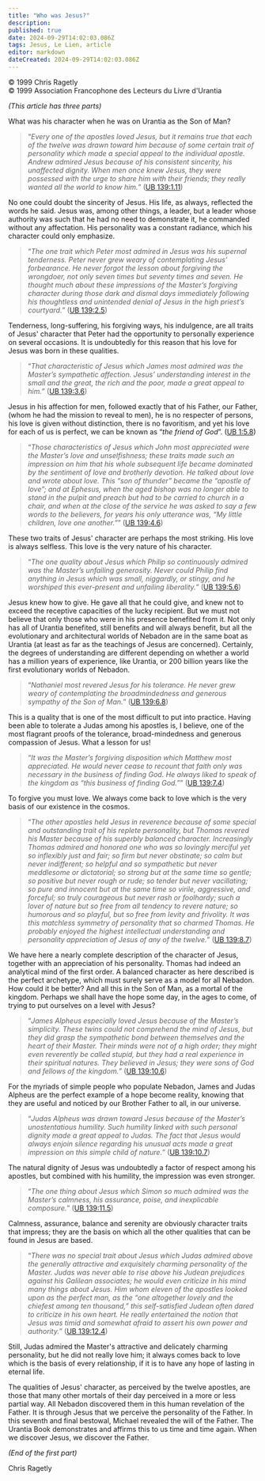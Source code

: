 ```yaml
---
title: "Who was Jesus?"
description: 
published: true
date: 2024-09-29T14:02:03.086Z
tags: Jesus, Le Lien, article
editor: markdown
dateCreated: 2024-09-29T14:02:03.086Z
---
```


<p class="v-card v-sheet theme--light gray lighten-3 px-2">© 1999 Chris Ragetly<br>© 1999 Association Francophone des Lecteurs du Livre d'Urantia</p>


_(This article has three parts)_

What was his character when he was on Urantia as the Son of Man?

> “_Every one of the apostles loved Jesus, but it remains true that each of the twelve was drawn toward him because of some certain trait of personality which made a special appeal to the individual apostle. Andrew admired Jesus because of his consistent sincerity, his unaffected dignity. When men once knew Jesus, they were possessed with the urge to share him with their friends; they really wanted all the world to know him._” ([UB 139:1.11](/en/The_Urantia_Book/139#p1_11))

No one could doubt the sincerity of Jesus. His life, as always, reflected the words he said. Jesus was, among other things, a leader, but a leader whose authority was such that he had no need to demonstrate it, he commanded without any affectation. His personality was a constant radiance, which his character could only emphasize.

> “_The one trait which Peter most admired in Jesus was his supernal tenderness. Peter never grew weary of contemplating Jesus’ forbearance. He never forgot the lesson about forgiving the wrongdoer, not only seven times but seventy times and seven. He thought much about these impressions of the Master’s forgiving character during those dark and dismal days immediately following his thoughtless and unintended denial of Jesus in the high priest’s courtyard._” ([UB 139:2.5](/en/The_Urantia_Book/139#p2_5))

Tenderness, long-suffering, his forgiving ways, his indulgence, are all traits of Jesus' character that Peter had the opportunity to personally experience on several occasions. It is undoubtedly for this reason that his love for Jesus was born in these qualities.

> “_That characteristic of Jesus which James most admired was the Master’s sympathetic affection. Jesus’ understanding interest in the small and the great, the rich and the poor, made a great appeal to him._” ([UB 139:3.6](/en/The_Urantia_Book/139#p3_6))

Jesus in his affection for men, followed exactly that of his Father, our Father, (whom he had the mission to reveal to men), he is no respecter of persons, his love is given without distinction, there is no favoritism, and yet his love for each of us is perfect, we can be known as “_the friend of God_”. ([UB 1:5.8](/en/The_Urantia_Book/1#p5_8))

> “_Those characteristics of Jesus which John most appreciated were the Master’s love and unselfishness; these traits made such an impression on him that his whole subsequent life became dominated by the sentiment of love and brotherly devotion. He talked about love and wrote about love. This “son of thunder” became the “apostle of love”; and at Ephesus, when the aged bishop was no longer able to stand in the pulpit and preach but had to be carried to church in a chair, and when at the close of the service he was asked to say a few words to the believers, for years his only utterance was, “My little children, love one another.”_” ([UB 139:4.6](/en/The_Urantia_Book/139#p4_6))

These two traits of Jesus' character are perhaps the most striking. His love is always selfless. This love is the very nature of his character.

> “_The one quality about Jesus which Philip so continuously admired was the Master’s unfailing generosity. Never could Philip find anything in Jesus which was small, niggardly, or stingy, and he worshiped this ever-present and unfailing liberality._” ([UB 139:5.6](/en/The_Urantia_Book/139#p5_6))

Jesus knew how to give. He gave all that he could give, and knew not to exceed the receptive capacities of the lucky recipient. But we must not believe that only those who were in his presence benefited from it. Not only has all of Urantia benefited, still benefits and will always benefit, but all the evolutionary and architectural worlds of Nebadon are in the same boat as Urantia (at least as far as the teachings of Jesus are concerned). Certainly, the degrees of understanding are different depending on whether a world has a million years of experience, like Urantia, or 200 billion years like the first evolutionary worlds of Nebadon.

> “_Nathaniel most revered Jesus for his tolerance. He never grew weary of contemplating the broadmindedness and generous sympathy of the Son of Man._” ([UB 139:6.8](/en/The_Urantia_Book/139#p6_8))

This is a quality that is one of the most difficult to put into practice. Having been able to tolerate a Judas among his apostles is, I believe, one of the most flagrant proofs of the tolerance, broad-mindedness and generous compassion of Jesus. What a lesson for us!

> “_It was the Master’s forgiving disposition which Matthew most appreciated. He would never cease to recount that faith only was necessary in the business of finding God. He always liked to speak of the kingdom as “this business of finding God.”_” ([UB 139:7.4](/en/The_Urantia_Book/139#p7_4))

To forgive you must love. We always come back to love which is the very basis of our existence in the cosmos.

> “_The other apostles held Jesus in reverence because of some special and outstanding trait of his replete personality, but Thomas revered his Master because of his superbly balanced character. Increasingly Thomas admired and honored one who was so lovingly merciful yet so inflexibly just and fair; so firm but never obstinate; so calm but never indifferent; so helpful and so sympathetic but never meddlesome or dictatorial; so strong but at the same time so gentle; so positive but never rough or rude; so tender but never vacillating; so pure and innocent but at the same time so virile, aggressive, and forceful; so truly courageous but never rash or foolhardy; such a lover of nature but so free from all tendency to revere nature; so humorous and so playful, but so free from levity and frivolity. It was this matchless symmetry of personality that so charmed Thomas. He probably enjoyed the highest intellectual understanding and personality appreciation of Jesus of any of the twelve._” ([UB 139:8.7](/en/The_Urantia_Book/139#p8_7))

We have here a nearly complete description of the character of Jesus, together with an appreciation of his personality. Thomas had indeed an analytical mind of the first order. A balanced character as here described is the perfect archetype, which must surely serve as a model for all Nebadon. How could it be better? And all this in the Son of Man, as a mortal of the kingdom. Perhaps we shall have the hope some day, in the ages to come, of trying to put ourselves on a level with Jesus?

> “_James Alpheus especially loved Jesus because of the Master’s simplicity. These twins could not comprehend the mind of Jesus, but they did grasp the sympathetic bond between themselves and the heart of their Master. Their minds were not of a high order; they might even reverently be called stupid, but they had a real experience in their spiritual natures. They believed in Jesus; they were sons of God and fellows of the kingdom._” ([UB 139:10.6](/en/The_Urantia_Book/139#p10_6))

For the myriads of simple people who populate Nebadon, James and Judas Alpheus are the perfect example of a hope become reality, knowing that they are useful and noticed by our Brother Father to all, in our universe.

> “_Judas Alpheus was drawn toward Jesus because of the Master’s unostentatious humility. Such humility linked with such personal dignity made a great appeal to Judas. The fact that Jesus would always enjoin silence regarding his unusual acts made a great impression on this simple child of nature._” ([UB 139:10.7](/en/The_Urantia_Book/139#p10_7))

The natural dignity of Jesus was undoubtedly a factor of respect among his apostles, but combined with his humility, the impression was even stronger.

> “_The one thing about Jesus which Simon so much admired was the Master’s calmness, his assurance, poise, and inexplicable composure._” ([UB 139:11.5](/en/The_Urantia_Book/139#p11_5))

Calmness, assurance, balance and serenity are obviously character traits that impress; they are the basis on which all the other qualities that can be found in Jesus are based.

> “_There was no special trait about Jesus which Judas admired above the generally attractive and exquisitely charming personality of the Master. Judas was never able to rise above his Judean prejudices against his Galilean associates; he would even criticize in his mind many things about Jesus. Him whom eleven of the apostles looked upon as the perfect man, as the “one altogether lovely and the chiefest among ten thousand,” this self-satisfied Judean often dared to criticize in his own heart. He really entertained the notion that Jesus was timid and somewhat afraid to assert his own power and authority._” ([UB 139:12.4](/en/The_Urantia_Book/139#p12_4))

Still, Judas admired the Master's attractive and delicately charming personality, but he did not really love him; it always comes back to love which is the basis of every relationship, if it is to have any hope of lasting in eternal life.

The qualities of Jesus' character, as perceived by the twelve apostles, are those that many other mortals of their day perceived in a more or less partial way. All Nebadon discovered them in this human revelation of the Father. It is through Jesus that we perceive the personality of the Father. In this seventh and final bestowal, Michael revealed the will of the Father. The Urantia Book demonstrates and affirms this to us time and time again. When we discover Jesus, we discover the Father.

_(End of the first part)_

Chris Ragetly


